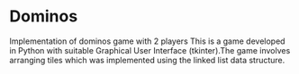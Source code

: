 # Dominos
Implementation of dominos game with 2 players
This is a game developed in Python with suitable Graphical User Interface (tkinter).The game involves arranging tiles which was implemented using the linked list data structure.
